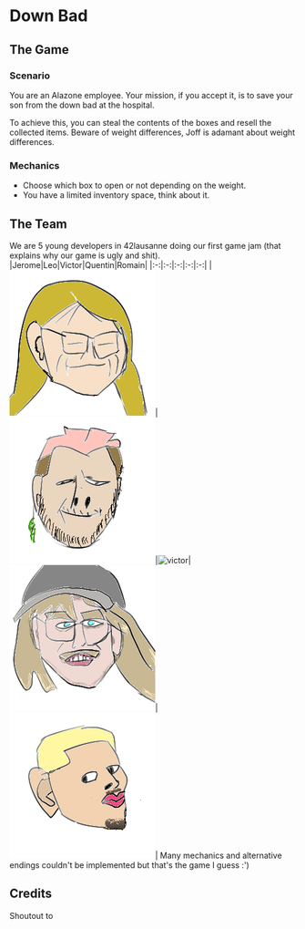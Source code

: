 # Down Bad
## The Game
### Scenario
You are an Alazone employee. Your mission, if you accept it, is to save your son from the down bad at the hospital.

To achieve this, you can steal the contents of the boxes and resell the collected items. Beware of weight differences, Joff is adamant about weight differences.
### Mechanics
- Choose which box to open or not depending on the weight. 
- You have a limited inventory space, think about it.

## The Team
We are 5 young developers in 42lausanne doing our first game jam (that explains why our game is ugly and shit).
|Jerome|Leo|Victor|Quentin|Romain|
|:-:|:-:|:-:|:-:|:-:|
|![jerome](team/jeune_jenial.png)|![leo](team/tox.png)|![victor](vvs.png)|![quentin](team/leQ.png)|![romain](team/rom.png)|
Many mechanics and alternative endings couldn't be implemented but that's the game I guess :')

## Credits
Shoutout to 
